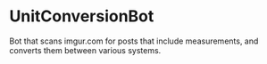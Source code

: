 # UnitConversionBot
Bot that scans imgur.com for posts that include measurements, and converts them between various systems.
